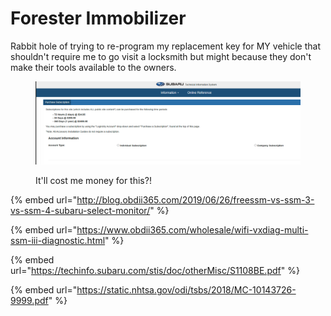 # Forester Immobilizer

Rabbit hole of trying to re-program my replacement key for MY vehicle that shouldn't require me to go visit a locksmith but might because they don't make their tools available to the owners.

<figure><img src="../.gitbook/assets/image (689).png" alt=""><figcaption><p>It'll cost me money for this?!</p></figcaption></figure>

{% embed url="http://blog.obdii365.com/2019/06/26/freessm-vs-ssm-3-vs-ssm-4-subaru-select-monitor/" %}

{% embed url="https://www.obdii365.com/wholesale/wifi-vxdiag-multi-ssm-iii-diagnostic.html" %}

{% embed url="https://techinfo.subaru.com/stis/doc/otherMisc/S1108BE.pdf" %}

{% embed url="https://static.nhtsa.gov/odi/tsbs/2018/MC-10143726-9999.pdf" %}

